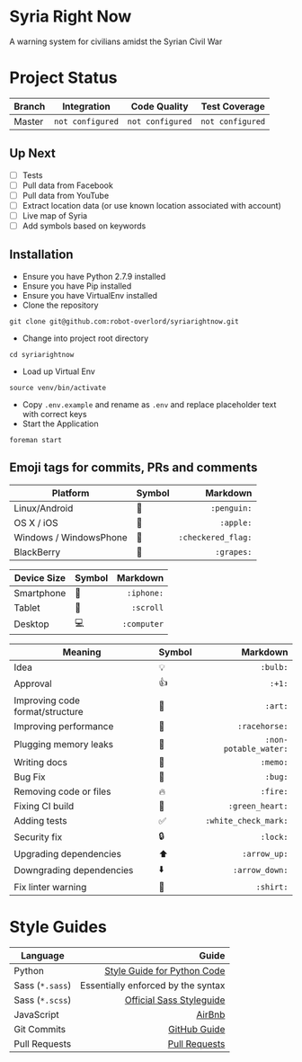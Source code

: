 # Syria Right Now
A warning system for civilians amidst the Syrian Civil War

# Project Status

| Branch         | Integration | Code Quality | Test Coverage |
|----------------|-------------|--------------|---------------|
| Master         | `not configured` | `not configured` | `not configured` |

## Up Next
- [ ] Tests
- [ ] Pull data from Facebook
- [ ] Pull data from YouTube
- [ ] Extract location data (or use known location associated with account)
- [ ] Live map of Syria
- [ ] Add symbols based on keywords

## Installation
- Ensure you have Python 2.7.9 installed
- Ensure you have Pip installed
- Ensure you have VirtualEnv installed
- Clone the repository
```
git clone git@github.com:robot-overlord/syriarightnow.git
```
- Change into project root directory
```
cd syriarightnow
```
- Load up Virtual Env
```
source venv/bin/activate
```
- Copy `.env.example` and rename as `.env` and replace placeholder text with correct keys
- Start the Application
```
foreman start
```

## Emoji tags for commits, PRs and comments
| Platform             | Symbol           | Markdown           |
|----------------------|------------------|-------------------:|
| Linux/Android        | :penguin:        | `:penguin:`        |
| OS X / iOS           | :apple:          | `:apple:`          |
| Windows / WindowsPhone | :checkered_flag: | `:checkered_flag:` |
| BlackBerry           | :grapes:         | `:grapes:`         |

| Device Size          | Symbol           | Markdown           |
|----------------------|------------------|-------------------:|
| Smartphone           | :iphone:         | `:iphone:`         |
| Tablet               | :scroll:         | `:scroll`          |
| Desktop              | :computer:       | `:computer`        |

| Meaning                         | Symbol              | Markdown              |
|---------------------------------|---------------------|----------------------:|
| Idea                            | :bulb:              | `:bulb:`              |
| Approval                        | :+1:                | `:+1:`                |
| Improving code format/structure | :art:               | `:art:`               |
| Improving performance           | :racehorse:         | `:racehorse:`         |
| Plugging memory leaks           | :non-potable_water: | `:non-potable_water:` |
| Writing docs                    | :memo:              | `:memo:`              |
| Bug Fix                         | :bug:               | `:bug:`               |
| Removing code or files          | :fire:              | `:fire:`              |
| Fixing CI build                 | :green_heart:       | `:green_heart:`       |
| Adding tests                    | :white_check_mark:  | `:white_check_mark:`  |
| Security fix                    | :lock:              | `:lock:`              |
| Upgrading dependencies          | :arrow_up:          | `:arrow_up:`          |
| Downgrading dependencies        | :arrow_down:        | `:arrow_down:`        |
| Fix linter warning              | :shirt:             | `:shirt:`             |

# Style Guides
| Language        | Guide                                   |
|-----------------|----------------------------------------:|
| Python          | [Style Guide for Python Code](https://www.python.org/dev/peps/pep-0008/) |
| Sass (`*.sass`) | Essentially enforced by the syntax      |
| Sass (`*.scss`) | [Official Sass Styleguide](http://sass-lang.com/styleguide) |
| JavaScript      | [AirBnb](https://github.com/airbnb/javascript) |
| Git Commits     | [GitHub Guide](https://github.com/blog/926-shiny-new-commit-styles) |
| Pull Requests   | [Pull Requests](https://github.com/blog/1943-how-to-write-the-perfect-pull-request) |
